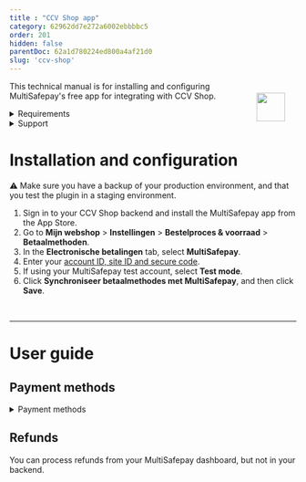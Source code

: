 ```yaml
---
title : "CCV Shop app"
category: 62962dd7e272a6002ebbbbc5
order: 201
hidden: false
parentDoc: 62a1d780224ed800a4af21d0
slug: 'ccv-shop'
---
```

<img src="https://raw.githubusercontent.com/MultiSafepay/docs/master/static/logo/Integrations/CCVShop.svg" width="50" align="right" style="margin: 20px; max-height: 75px"/>

This technical manual is for installing and configuring MultiSafepay's free app for integrating with CCV Shop.

<details id="requirements">
<summary>Requirements</summary>
<br>

You will need a [MultiSafepay account](/getting-started/guide/).
</details>

<details id="support">
<summary>Support</summary>
<br>

For technical queries about the app, email CCV Shop at <support@ccvshop.nl>

Contact MultiSafepay:

- Telephone: +31 (0)20 8500 500
- Email: <integration@multisafepay.com>
- GitHub: Create a technical issue

</details>

# Installation and configuration

:warning: Make sure you have a backup of your production environment, and that you test the plugin in a staging environment.

1. Sign in to your CCV Shop backend and install the MultiSafepay app from the App Store.
2. Go to **Mijn webshop** > **Instellingen** > **Bestelproces & voorraad** > **Betaalmethoden**.
3. In the **Electronische betalingen** tab, select **MultiSafepay**.
4. Enter your [account ID, site ID and secure code](/account/managing-websites/#viewing-the-site-id-api-key-and-secure-code).
5. If using your MultiSafepay test account, select **Test mode**.
6. Click **Synchroniseer betaalmethodes met MultiSafepay**, and then click **Save**.

<br>

___

# User guide

## Payment methods

<details id="payment-methods">
<summary>Payment methods</summary>
<br>

- Cards: [All](/credit-debit-cards/)
- Pay later methods: [AfterPay](/afterpay/), [Klarna](/klarna/)
- Wallets: [PayPal](/paypal)
- Banking methods:
    - [Bancontact](/bancontact)
    - [Bank Transfer](/bank-transfer)
    - [Giropay](/giropay)
    - [iDEAL](/ideal)
    - [Sofort](/sofort)
    - [Trustly](/trustly)

</details>

## Refunds

You can process refunds from your MultiSafepay dashboard, but not in your backend.
